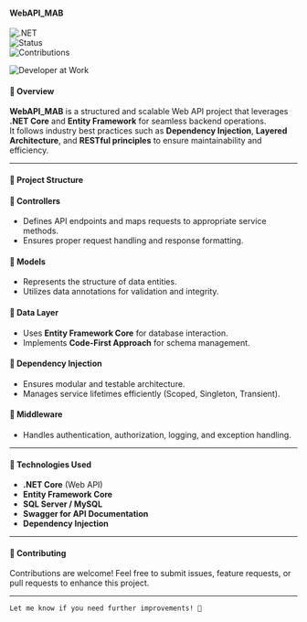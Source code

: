 #### WebAPI_MAB 

![.NET](https://img.shields.io/badge/ASP.NET-Core-blueviolet?style=for-the-badge&logo=dotnet)  
![Status](https://img.shields.io/badge/Status-Complete-red?style=for-the-badge)  
![Contributions](https://img.shields.io/badge/Contributions-Welcome-purple?style=for-the-badge)  

![Developer at Work](https://media.giphy.com/media/qgQUggAC3Pfv687qPC/giphy.gif)  

#### 📌 Overview  
**WebAPI_MAB** is a structured and scalable Web API project that leverages **.NET Core** and **Entity Framework** for seamless backend operations.  
It follows industry best practices such as **Dependency Injection**, **Layered Architecture**, and **RESTful principles** to ensure maintainability and efficiency.

---

#### 📂 Project Structure  
#### 🔹 Controllers  
- Defines API endpoints and maps requests to appropriate service methods.  
- Ensures proper request handling and response formatting.  

#### 🔹 Models  
- Represents the structure of data entities.  
- Utilizes data annotations for validation and integrity.  

#### 🔹 Data Layer  
- Uses **Entity Framework Core** for database interaction.  
- Implements **Code-First Approach** for schema management.  

#### 🔹 Dependency Injection  
- Ensures modular and testable architecture.  
- Manages service lifetimes efficiently (Scoped, Singleton, Transient).  

#### 🔹 Middleware  
- Handles authentication, authorization, logging, and exception handling.  

---

#### 🚀 Technologies Used  
- **.NET Core** (Web API)  
- **Entity Framework Core**  
- **SQL Server / MySQL**  
- **Swagger for API Documentation**  
- **Dependency Injection**  

---

#### 📢 Contributing  
Contributions are welcome! Feel free to submit issues, feature requests, or pull requests to enhance this project.  

---
```
Let me know if you need further improvements! 🚀
```
